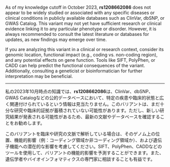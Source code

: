 As of my knowledge cutoff in October 2023, **rs1208662086** does not appear to be widely studied or associated with any specific diseases or clinical conditions in publicly available databases such as ClinVar, dbSNP, or GWAS Catalog. This variant may not yet have sufficient research or clinical evidence linking it to any particular phenotype or disorder. However, it is always recommended to consult the latest literature or databases for updates, as new findings may emerge over time.

If you are analyzing this variant in a clinical or research context, consider its genomic location, functional impact (e.g., coding vs. non-coding region), and any potential effects on gene function. Tools like SIFT, PolyPhen, or CADD can help predict the functional consequences of the variant. Additionally, consulting a geneticist or bioinformatician for further interpretation may be beneficial.

---

私の2023年10月時点の知識では、**rs1208662086**は、ClinVar、dbSNP、GWAS Catalogなどの公的データベースにおいて、特定の疾患や臨床的状態と広く関連付けられているという情報は見当たりません。このバリアントは、まだ十分な研究や臨床的証拠が蓄積されていない可能性があります。ただし、新しい研究結果が発表される可能性があるため、最新の文献やデータベースを確認することをお勧めします。

このバリアントを臨床や研究の文脈で解析している場合は、そのゲノム上の位置、機能的影響（例：コーディング領域か非コーディング領域か）、および遺伝子機能への潜在的な影響を考慮してください。SIFT、PolyPhen、CADDなどのツールを使用して、バリアントの機能的影響を予測することができます。また、遺伝学者やバイオインフォマティクスの専門家に相談することも有益です。